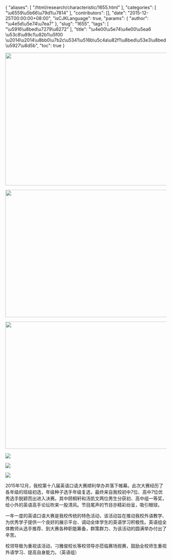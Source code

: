 {
    "aliases": [
        "/html/research/characteristic/1655.html"
    ],
    "categories": [
        "\u6559\u5b66\u79d1\u7814"
    ],
    "contributors": [],
    "date": "2015-12-25T00:00:00+08:00",
    "isCJKLanguage": true,
    "params": {
        "author": "\u4e5d\u5e74\u7ea7"
    },
    "slug": "1655",
    "tags": [
        "\u5916\u8bed\u7279\u8272"
    ],
    "title": "\u4e00\u5e74\u4e00\u5ea6   \u53c8\u89c1\u82b1\u5f00  \u2014\u2014\u8bb0\u7b2c\u5341\u516b\u5c4a\u82f1\u8bed\u53e3\u8bed\u5927\u8d5b",
    "toc": true
}


<img
    src="https://cdn.tfls.online/mirror/full/ec800e53cf8a163718f6240d59788af2609dc0f7.jpg"
    style="display:block;margin-left:auto;margin-right:auto;"
    decoding="async"
    fetchpriority="auto"
    loading="lazy"
    height="414"
    width="600"
/>





<img
    src="https://cdn.tfls.online/mirror/full/e849e9d81ece85cbd6cac112d630d5bf1dd1d0c5.jpg"
    style="display:block;margin-left:auto;margin-right:auto;"
    decoding="async"
    fetchpriority="auto"
    loading="lazy"
    height="397"
    width="600"
/>





<img
    src="https://cdn.tfls.online/mirror/full/b4fc4d32d868632c6527f2edb52f409c28585aae.jpg"
    style="display:block;margin-left:auto;margin-right:auto;"
    decoding="async"
    fetchpriority="auto"
    loading="lazy"
    height="397"
    width="600"
/>





<img
    src="http://www.tfls.cn/images/151225/7-151225101PLZ.jpg"
    style="display:block;margin-left:auto;margin-right:auto;"
    decoding="async"
    fetchpriority="auto"
    loading="lazy"
/>





<img
    src="http://www.tfls.cn/images/151225/7-151225101P6408.jpg"
    style="display:block;margin-left:auto;margin-right:auto;"
    decoding="async"
    fetchpriority="auto"
    loading="lazy"
/>





<img
    src="http://www.tfls.cn/images/151225/7-151225102201Z2.jpg"
    style="display:block;margin-left:auto;margin-right:auto;"
    decoding="async"
    fetchpriority="auto"
    loading="lazy"
/>




  





2015年12月，我校第十八届英语口语大赛顺利举办并落下帷幕。此次大赛经历了各年级的班级初选，年级种子选手年级复选，最终来自我校初中7位、高中7位优秀选手脱颖而出进入决赛。其中顾桐轩和汤凯文两位男生分获初、高中组一等奖，给小外的英语高手论坛吹来一股清风。节目尾声的节目亦精彩纷呈，吸引眼球。




一年一度的英语口语大赛是我校传统的特色活动，该活动旨在推动我校外语教学、为优秀学子提供一个良好的展示平台、调动全体学生的英语学习积极性。英语组全体教师从选手推荐、到大赛各种职能筹备，群策群力、为该活动的圆满举办付出了辛苦。




校领导极为重视该活动，刁雅俊校长等校领导亦莅临赛场观赛，鼓励全校师生重视外语学习、提高自身能力。（英语组）




 




  



